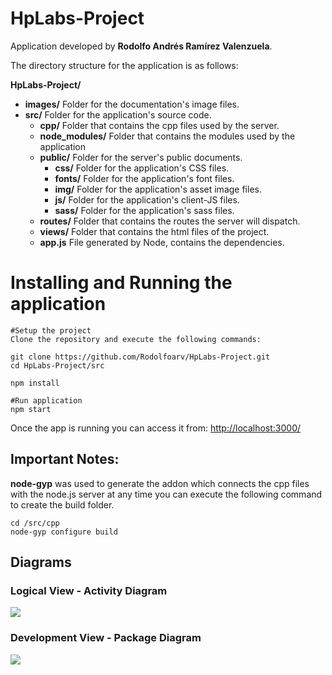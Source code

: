 # HpLabs-Project

Application developed by **Rodolfo Andrés Ramírez Valenzuela**.

The directory structure for the application is as follows:

**HpLabs-Project/**
- **images/**            Folder for the documentation's image files.
- **src/**               Folder for the application's source code.
  - **cpp/**           Folder that contains the cpp files used by the server.
  - **node_modules/**    Folder that contains the modules used by the application
  - **public/**          Folder for the server's public documents.
    - **css/**           Folder for the application's CSS files.
    - **fonts/**         Folder for the application's font files.
    - **img/**           Folder for the application's asset image files.
    - **js/**            Folder for the application's client-JS files.
    - **sass/**          Folder for the application's sass files.
  - **routes/**          Folder that contains the routes the server will dispatch.
  - **views/**           Folder that contains the html files of the project.
  - **app.js**           File generated by Node, contains the dependencies.

# Installing and Running the application

    #Setup the project
    Clone the repository and execute the following commands:

    git clone https://github.com/Rodolfoarv/HpLabs-Project.git
    cd HpLabs-Project/src

    npm install

    #Run application
    npm start

Once the app is running you can access it from: <http://localhost:3000/>

## Important Notes:

**node-gyp** was used to generate the addon which connects the cpp files with the node.js server
at any time you can execute the following command to create the build folder.

    cd /src/cpp
    node-gyp configure build

## Diagrams

### Logical View - Activity Diagram
![](https://github.com/Rodolfoarv/HpLabs-Project/blob/master/images/hplabs_activityDiagram.png)

### Development View - Package Diagram
![](https://github.com/Rodolfoarv/HpLabs-Project/blob/master/images/hplabs_packageDiagram.png)
